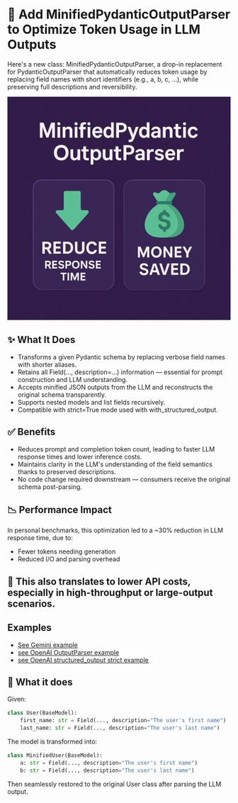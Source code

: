 # 🚀 Add MinifiedPydanticOutputParser to Optimize Token Usage in LLM Outputs

Here's a new class: MinifiedPydanticOutputParser, a drop-in replacement for PydanticOutputParser that automatically reduces token usage by replacing field names with short identifiers (e.g., a, b, c, …), while preserving full descriptions and reversibility.

![MinifiedPydanticOutputParser](https://github.com/JulienStitelet/langchain-pydantic-minifier/blob/main/resources/splash.png)

## ✨ What It Does
* Transforms a given Pydantic schema by replacing verbose field names with shorter aliases.
* Retains all Field(..., description=...) information — essential for prompt construction and LLM understanding.
* Accepts minified JSON outputs from the LLM and reconstructs the original schema transparently.
* Supports nested models and list fields recursively.
* Compatible with strict=True mode used with with_structured_output.

## ✅ Benefits
* Reduces prompt and completion token count, leading to faster LLM response times and lower inference costs.
* Maintains clarity in the LLM's understanding of the field semantics thanks to preserved descriptions.
* No code change required downstream — consumers receive the original schema post-parsing.

## 📉 Performance Impact
In personal benchmarks, this optimization led to a ~30% reduction in LLM response time, due to:
* Fewer tokens needing generation
* Reduced I/O and parsing overhead

## 💸 This also translates to lower API costs, especially in high-throughput or large-output scenarios.

## Examples

* [See Gemini example](https://github.com/JulienStitelet/langchain-pydantic-minifier/blob/main/examples/test_minified_gemini_with_parser.md)
* [see OpenAI OutputParser example](https://github.com/JulienStitelet/langchain-pydantic-minifier/blob/main/examples/openai_output_parser.md)
* [see OpenAI structured_output strict example](https://github.com/JulienStitelet/langchain-pydantic-minifier/blob/main/examples/test_minified_with_structured_output.md)


## 🧪 What it does

Given:
```python
class User(BaseModel):
    first_name: str = Field(..., description="The user's first name")
    last_name: str = Field(..., description="The user's last name")
```
The model is transformed into:
```python
class MinifiedUser(BaseModel):
    a: str = Field(..., description="The user's first name")
    b: str = Field(..., description="The user's last name")
```

Then seamlessly restored to the original User class after parsing the LLM output.